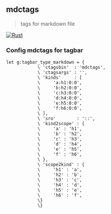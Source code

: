 ## mdctags
> tags for markdown file

[![Rust](https://github.com/wsdjeg/mdctags.rs/workflows/Rust/badge.svg)]()


### Config mdctags for tagbar

```viml
let g:tagbar_type_markdown = {
            \ 'ctagsbin'  : 'mdctags',
            \ 'ctagsargs' : '',
            \ 'kinds'     : [
            \     'a:h1:0:0',
            \     'b:h2:0:0',
            \     'c:h3:0:0',
            \     'd:h4:0:0',
            \     'e:h5:0:0',
            \     'f:h6:0:0',
            \ ],
            \ 'sro'        : '::',
            \ 'kind2scope' : {
            \     'a' : 'h1',
            \     'b' : 'h2',
            \     'c' : 'h3',
            \     'd' : 'h4',
            \     'e' : 'h5',
            \     'f' : 'h6',
            \ },
            \ 'scope2kind' : {
            \     'h1' : 'a',
            \     'h2' : 'b',
            \     'h3' : 'c',
            \     'h4' : 'd',
            \     'h5' : 'e',
            \     'h6' : 'f',
            \}
            \}
```
